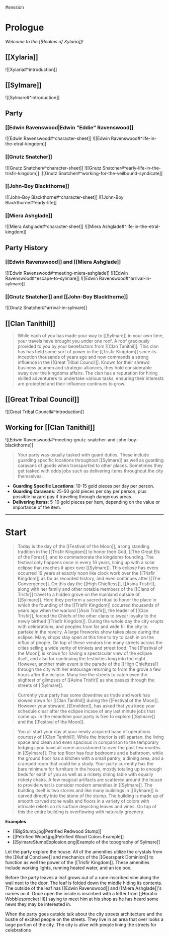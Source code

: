 #session 
# Prologue

*Welcome to the [[Realms of Xylaria]]!*
## [[Xylaria]]

![[Xylaria#^introduction]]

## [[Sylmare]]

![[Sylmare#^introduction]]

## Party

### [[Edwin Ravenswood|Edwin "Eddie" Ravenswood]]
![[Edwin Ravenswood#^character-sheet]]
![[Edwin Ravenswood#^life-in-the-etral-kingdom]]
### [[Gnutz Snatcher]]
![[Gnutz Snatcher#^character-sheet]]
![[Gnutz Snatcher#^early-life-in-the-trisfir-kingdom]]
![[Gnutz Snatcher#^working-for-the-veilbound-syndicate]]
### [[John-Boy Blackthorne]]
![[John-Boy Blackthorne#^character-sheet]]
![[John-Boy Blackthorne#^early-life]]
### [[Miera Ashglade]]
![[Miera Ashglade#^character-sheet]]
![[Miera Ashglade#^life-in-the-etral-kingdom]]
## Party History

### [[Edwin Ravenswood]] and [[Miera Ashglade]]

![[Edwin Ravenswood#^meeting-miera-ashglade]]
![[Edwin Ravenswood#^escape-to-sylmare]]
![[Edwin Ravenswood#^arrival-in-sylmare]]
### [[Gnutz Snatcher]] and [[John-Boy Blackthorne]]

![[Gnutz Snatcher#^arrival-in-sylmare]]
## [[Clan Tanithil]]

>    While each of you has made your way to [[Sylmare]] in your own time, your travels have brought you under one roof. A roof graciously provided to you by your benefactors from [[Clan Tanithil]]. This clan has has held some sort of power in the [[Trisfir Kingdom]] since its inception thousands of years ago and now commands a strong influence in the [[Great Tribal Council]]. Known for their shrewd business acumen and strategic alliances, they hold considerable sway over the kingdoms affairs. The clan has a reputation for hiring skilled adventurers to undertake various tasks, ensuring their interests are protected and their influence continues to grow.

## [[Great Tribal Council]]

![[Great Tribal Council#^introduction]]

## Working for [[Clan Tanithil]]

![[Edwin Ravenswood#^meeting-gnutz-snatcher-and-john-boy-blackthorne]]

> Your party was usually tasked with guard duties. These include guarding specific locations throughout [[Sylmare]] as well as guarding caravans of goods when transported to other places. Sometimes they get tasked with odds jobs such as delivering items throughout the city themselves.
 
- **Guarding Specific Locations**: 10-15 gold pieces per day per person.
- **Guarding Caravans**: 25-50 gold pieces per day per person, plus possible hazard pay if traveling through dangerous areas.
- **Delivering Items**: 5-10 gold pieces per item, depending on the value or importance of the item.
---
# Start

> Today is the day of the [[Festival of the Moon]], a long standing tradition in the [[Trisfir Kingdom]] to honor their God, [[The Great Elk of the Forest]], and to commemorate the kingdoms founding. The festival only happens once in every 16 years, lining up with a solar eclipse that reaches it apex over [[Sylmare]]. This eclipse has every occurred 16 years at exactly noon like clock work over the [[Trisfir Kingdom]] as far as recorded history, and even continues after [[The Convergence]]. On this day the [[High Chieftess]], [[Asina Trisfir]], along with her family and other notable members of the [[Clans of Trisfir]] travel to a hidden grove on the mainland outside of [[Sylmare]]. Here they perform a sacred ritual to honor the place in which the founding of the [[Trisfir Kingdom]] occurred thousands of years ago when the warlord [[Asin Trisfir]], the leader of [[Clan Trisfir]], forced the Chiefs of the other clans to swear loyalty to the newly birthed [[Trisfir Kingdom]]. During the whole day the city erupts with celebrations, and peoples from far and wide fill the city to partake in the revelry.  A large fireworks show takes place during the eclipse. Many shops stay open at this time to try to cash in on the influx of people. On top of these vendors line many streets across the cities selling a wide verity of trinkets and street food. The [[Festival of the Moon]] is known for having a spectacular view of the eclipse itself, and also for continuing the festivities long into the night. However, another main event is the parade of the [[High Chieftess]] through the city with her  entourage returning to from the grove a few hours after the eclipse. Many line the streets to catch even the slightest of glimpses of [[Asina Trisfir]] as she passes through the streets of [[Sylmare]].

> Currently your party has some downtime as trade and work has slowed down for [[Clan Tanithil]] during the [[Festival of the Moon]]. However your steward, [[Emelden]], has asked that you keep your schedule clear after the eclipse incase of any last minute jobs that come up. In the meantime your party is free to explore [[Sylmare]] and the [[Festival of the Moon]]. 

> You all start your day at your newly acquired base of operations courtesy of [[Clan Tanithil]]. While the interior is still spartan, the living space and clean and even spacious in comparison to the temporary lodgings you have all come accustomed to over the past few months in [[Sylmare]]. The top floor has four bedrooms and a bathroom, while the ground floor has a kitchen with a small pantry, a dining area, and a cramped room that could be a study. Your party currently has the bare minimum for furniture in the house, mostly totaling up to enough beds for each of you as well as a rickety dining table with equally rickety chairs. A few magical artifacts are scattered around the house to provide what is consider modern amenities in [[Sylmare]]. The building itself is two stories and like many buildings in [[Sylmare]] is carved directly into the stone of the stump. The building is made up of smooth carved stone walls and floors in a variety of colors with intricate reliefs on its surface depicting leaves and vines. On top of this the entire building is overflowing with naturally greenery.

**Examples**
- [[BigStump.jpg|Petrified Redwood Stump]]
- [[Petrified Wood.jpg|Petrified Wood Colors Example]]
- [[SylmareStumpExplosion.png|Example of the topography of Sylmare]]

Let the party explore the house. All of the amenities utilize the crystals from the [[Kut'al Conclave]] and mechanics of the [[Gearspark Dominion]] to function as well the power of the [[Trisfir Kingdom]]. These amenities include working lights, running heated water, and an ice box.

Before the party leaves a leaf grows out of a rune inscribed vine along the wall next to the door. The leaf is folded down the middle hiding its contents. The outside of the leaf has [[Edwin Ravenswood]] and [[Miera Ashglade]]'s names on it. Once open the inside is inscribed with a letter from [[Horatio Wobblesprocket III]] saying to meet him at his shop as he has heard some news they may be interested in.

When the party goes outside talk about the city streets architecture and the bustle of excited people on the streets. They live in an area that over looks a large portion of the city. The city is alive with people lining the streets for celebrations




